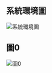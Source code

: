 ## 系統環境圖

![系統環境圖](https://github.com/MITC110118132/C110118150/No.11/系統環境圖.png '系統環境圖')

## 圖0
![圖0](https://github.com/MITC110118132/C110118150/No.11/圖0.png '圖0')

